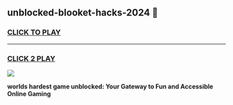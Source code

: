 
## unblocked-blooket-hacks-2024 👋
<h3>
<a href="https://premium.freeplayer.one?title=unblocked-blooket-hacks-2024&ref=14F">CLICK TO PLAY</a></h3>
<hr>

<h3>
<a href="https://premium.freeplayer.one?title=unblocked-blooket-hacks-2024&ref=14F">CLICK 2 PLAY</a>
  
</h3>

<a href="https://premium.freeplayer.one?title=unblocked-blooket-hacks-2024&ref=12F/"><img src="https://clearcache.store/games.png"></a>


**worlds hardest game unblocked: Your Gateway to Fun and Accessible Online Gaming**
